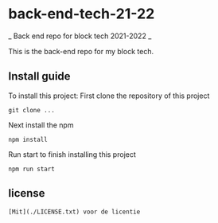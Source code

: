 # back-end-tech-21-22
_ Back end repo for block tech 2021-2022 _

This is the back-end repo for my block tech.

## Install guide
To install this project:
First clone the repository of this project
```
git clone ...
```

Next install the npm
```
npm install
```

Run start to finish installing this project
```
npm run start
```

## license
```
[Mit](./LICENSE.txt) voor de licentie
```
